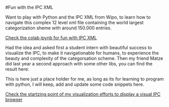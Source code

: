 #Fun with the IPC XML

Want to play with Python and the IPC XML from Wipo, to learn how to navigate this complex 12 level xml file containing the world largest categorization sheme with around 150.000 entries. 

[Check the colab ipynb for fun with IPC XML](https://github.com/herrkrueger/funwithipcxml/blob/main/ipcbrowser.ipynb)


Had the idea and asked first a student intern with beautiful success to visualize the IPC, to make it navigationable for humans, to experience the beauty and complexity of the categorsation scheme. Then my friend Matze did last year a second approach with some other libs, you can find the result here: 

This is here just a place holder for me, as long as its for learning to program with python, I will keep, add and update some code snippets here. 

[Check the startzing point of my visualization efforts to display a visual IPC browser ](https://github.com/herrkrueger/funwithipcxml/blob/main/ipcbrowser.py)

